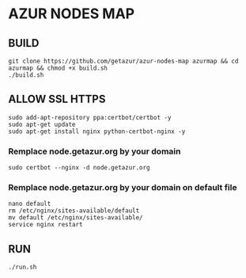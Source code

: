 # AZUR NODES MAP

## BUILD

```
git clone https://github.com/getazur/azur-nodes-map azurmap && cd azurmap && chmod +x build.sh
./build.sh
```
		
## ALLOW SSL HTTPS

```
sudo add-apt-repository ppa:certbot/certbot -y
sudo apt-get update
sudo apt-get install nginx python-certbot-nginx -y
```
### Remplace node.getazur.org by your domain
```
sudo certbot --nginx -d node.getazur.org
```
### Remplace node.getazur.org by your domain on default file
```
nano default
rm /etc/nginx/sites-available/default
mv default /etc/nginx/sites-available/
service nginx restart
```

## RUN

```
./run.sh
```
